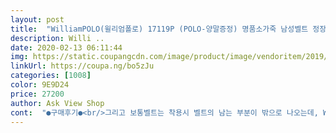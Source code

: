 ```yaml
---
layout: post 
title:  "WilliamPOLO(윌리엄폴로) 17119P (POLO-양말증정) 명품소가죽 남성벨트 정장벨트 남자벨트 폴로" 
description: Willi ..
date: 2020-02-13 06:11:44 
img: https://static.coupangcdn.com/image/product/image/vendoritem/2019/10/08/3832782929/97b610c4-29bd-4034-91a1-6f30f045a9ae.jpg 
linkUrl: https://coupa.ng/bo5zJu 
categories: [1008] 
color: 9E9D24 
price: 27200 
author: Ask View Shop 
cont:  "●구매후기●<br/>그리고 보통벨트는 착용시 벨트의 남는 부분이 밖으로 나오는데, WilliamPOLO벨트는 속으로 들어가 있어 깔끔한 느낌이 있네요.<br/><br/>기존에 사용하던 벨트가 망가져 사용하기가 불편하다며 하나 구입해달라는 남편의 이야기를 듣고 평소 많이 이용하던 Coupang에서 이것저것을 고르다가 외관도 좋아보이고 상품평이 좋은 "WilliamPOLO(윌리엄폴로) 소가죽 남성벨트"를 선택하고 신청했습니다.<br/><br/>상품을 인도받아 확인해보니 좀 묵직한 느낌이 있지만 디자인도 깔끔하고 사이즈도 적당하며 품질이 좋아보여 맘에 든다네요.<br/><br/>진짜 너무 예쁘고, 살짝 무겁긴한데 오히려 무거운 편이 더 좋더라구요.<br/> 감사합니다 정말 잘 쓰겠습니다!<br/>폴로는 역시 배신하지 않는 디자인과 품질 제품 너무 맘에들어요 감동이에요 저희 아버지가 또한 감동받았지용<br/>그리고 보통벨트는 착용시 벨트의 남는 부분이 밖으로 나오는데, WilliamPOLO벨트는 속으로 들어가 있어 깔끔한 느낌이 있네요.<br/><br/>기존에 사용하던 벨트가 망가져 사용하기가 불편하다며 하나 구입해달라는 남편의 이야기를 듣고 평소 많이 이용하던 Coupang에서 이것저것을 고르다가 외관도 좋아보이고 상품평이 좋은 "WilliamPOLO(윌리엄폴로) 소가죽 남성벨트"를 선택하고 신청했습니다.<br/><br/>상품을 인도받아 확인해보니 좀 묵직한 느낌이 있지만 디자인도 깔끔하고 사이즈도 적당하며 품질이 좋아보여 맘에 든다네요.<br/><br/>진짜 너무 예쁘고, 살짝 무겁긴한데 오히려 무거운 편이 더 좋더라구요.<br/> 감사합니다 정말 잘 쓰겠습니다!<br/>폴로는 역시 배신하지 않는 디자인과 품질 제품 너무 맘에들어요 감동이에요 저희 아버지가 또한 감동받았지용<br/>" 
---
```

